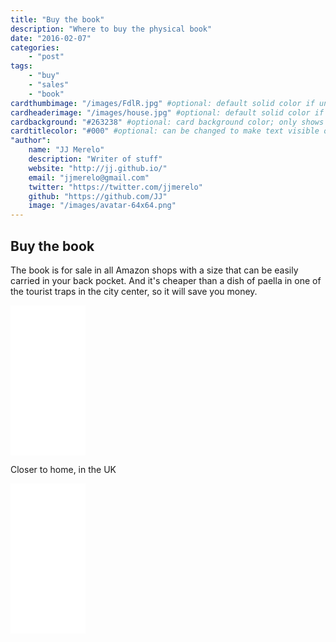 ```yaml
---
title: "Buy the book"
description: "Where to buy the physical book"
date: "2016-02-07"
categories:
    - "post"
tags:
    - "buy"
    - "sales"
    - "book"
cardthumbimage: "/images/FdlR.jpg" #optional: default solid color if unset
cardheaderimage: "/images/house.jpg" #optional: default solid color if unset
cardbackground: "#263238" #optional: card background color; only shows when no image specified
cardtitlecolor: "#000" #optional: can be changed to make text visible over card image
"author":
    name: "JJ Merelo"
    description: "Writer of stuff"
    website: "http://jj.github.io/"
    email: "jjmerelo@gmail.com"
    twitter: "https://twitter.com/jjmerelo"
    github: "https://github.com/JJ"
    image: "/images/avatar-64x64.png"
---
```


## Buy the book

The book is for sale in all Amazon shops with a size that can be easily carried
in your back pocket. And it's cheaper than a dish of paella in one of
the tourist traps in the city center, so it will save you money.



<iframe style="width:120px;height:240px;" marginwidth="0" marginheight="0" scrolling="no" frameborder="0" src="//ws-na.amazon-adsystem.com/widgets/q?ServiceVersion=20070822&OneJS=1&Operation=GetAdHtml&MarketPlace=US&source=ss&ref=ss_til&ad_type=product_link&tracking_id=perltutobyjjmere&marketplace=amazon&region=US&placement=1523257083&asins=1523257083&linkId=6CDLQVTJZQ4W5JSW&show_border=true&link_opens_in_new_window=true">
</iframe>

Closer to home, in the UK

<iframe style="width:120px;height:240px;" marginwidth="0" marginheight="0" scrolling="no" frameborder="0" src="//ws-eu.amazon-adsystem.com/widgets/q?ServiceVersion=20070822&OneJS=1&Operation=GetAdHtml&MarketPlace=GB&source=ss&ref=ss_til&ad_type=product_link&tracking_id=severawebsite-21&marketplace=amazon&region=GB&placement=1523257083&asins=1523257083&linkId=&show_border=true&link_opens_in_new_window=true">
</iframe>
